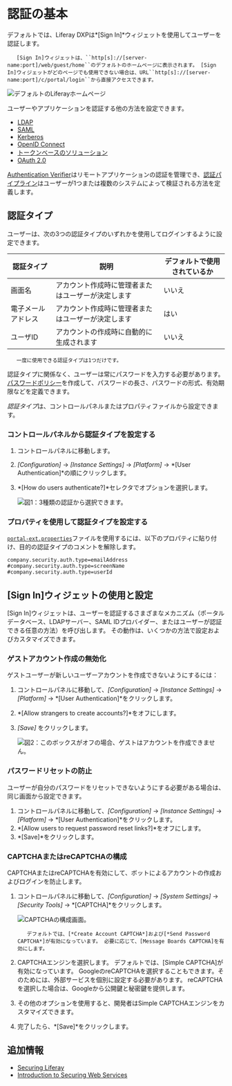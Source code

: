 # 認証の基本

デフォルトでは、Liferay DXPは*[Sign In]*ウィジェットを使用してユーザーを認証します。

``` note::
   [Sign In]ウィジェットは、``http[s]://[server-name:port]/web/guest/home``のデフォルトのホームページに表示されます。 [Sign In]ウィジェットがどのページでも使用できない場合は、URL``http[s]://[server-name:port]/c/portal/login``から直接アクセスできます。
```

![デフォルトのLiferayホームページ](./authentication-basics/images/01.png)

ユーザーやアプリケーションを認証する他の方法を設定できます。

  - [LDAP](../../users-and-permissions/devops/connecting-to-a-user-directory/connecting-to-an-ldap-directory.md)
  - [SAML](./configuring-sso/authenticating-with-saml/saml-authentication-process-overview.md.md)
  - [Kerberos](./configuring-sso/authenticating-with-kerberos.md)
  - [OpenID Connect](./configuring-sso/other-ssos/using-openid-connect.md)
  - [トークンベースのソリューション](./configuring-sso/token-based-authentication.md)
  - [OAuth 2.0](./configuring-sso/using-oauth2/introduction-to-using-oauth2.md)

[Authentication Verifier](./securing-web-services/using-authentication-verifiers.md)はリモートアプリケーションの認証を管理でき、[認証パイプライン](../../developing-applications/README.md)はユーザーが1つまたは複数のシステムによって検証される方法を定義します。

## 認証タイプ

ユーザーは、次の3つの認証タイプのいずれかを使用してログインするように設定できます。

| 認証タイプ     | 説明                        | デフォルトで使用されているか |
| --------- | ------------------------- | -------------- |
| 画面名       | アカウント作成時に管理者またはユーザーが決定します | いいえ            |
| 電子メールアドレス | アカウント作成時に管理者またはユーザーが決定します | はい             |
| ユーザID     | アカウントの作成時に自動的に生成されます      | いいえ            |

``` note::
   一度に使用できる認証タイプは1つだけです。
```

認証タイプに関係なく、ユーザーは常にパスワードを入力する必要があります。 [パスワードポリシー](../../users-and-permissions/devops/README.md)を作成して、パスワードの長さ、パスワードの形式、有効期限などを定義できます。

*認証タイプ*は、コントロールパネルまたはプロパティファイルから設定できます。

### コントロールパネルから認証タイプを設定する

1.  コントロールパネルに移動します。

2.  *[Configuration]* → *[Instance Settings]* → *[Platform]* → *[User Authentication]*の順にクリックします。

3.  *[How do users authenticate?]*セレクタでオプションを選択します。

    ![図1：3種類の認証から選択できます。](./authentication-basics/images/03.png)

### プロパティを使用して認証タイプを設定する

[`portal-ext.properties`](https://help.liferay.com/hc/en-us/articles/360028712292-Portal-Properties)ファイルを使用するには、以下のプロパティに貼り付け、目的の認証タイプのコメントを解除します。

``` properties
company.security.auth.type=emailAddress
#company.security.auth.type=screenName
#company.security.auth.type=userId
```

## [Sign In]ウィジェットの使用と設定

[Sign In]ウィジェットは、ユーザーを認証するさまざまなメカニズム（ポータルデータベース、LDAPサーバー、SAML IDプロバイダー、またはユーザーが認証できる任意の方法）を呼び出します。 その動作は、いくつかの方法で設定およびカスタマイズできます。

### ゲストアカウント作成の無効化

ゲストユーザーが新しいユーザーアカウントを作成できないようにするには：

1.  コントロールパネルに移動して、*[Configuration]* → *[Instance Settings]* → *[Platform]* → *[User Authentication]*をクリックします。

2.  *[Allow strangers to create accounts?]*をオフにします。

3.  *[Save]* をクリックします。

    ![図2：このボックスがオフの場合、ゲストはアカウントを作成できません。](./authentication-basics/images/04.png)

### パスワードリセットの防止

ユーザーが自分のパスワードをリセットできないようにする必要がある場合は、同じ画面から設定できます。

1.  コントロールパネルに移動して、*[Configuration]* → *[Instance Settings]* → *[Platform]* → *[User Authentication]*をクリックします。
2.  *[Allow users to request password reset links?]*をオフにします。
3.  *[Save]*をクリックします。

### CAPTCHAまたはreCAPTCHAの構成

CAPTCHAまたはreCAPTCHAを有効にして、ボットによるアカウントの作成およびログインを防止します。

1.  コントロールパネルに移動して、*[Configuration]* → *[System Settings]* → *[Security Tools]* → *[CAPTCHA]*をクリックします。

    ![CAPTCHAの構成画面。](./authentication-basics/images/02.png)

    ``` note::
       デフォルトでは、[*Create Account CAPTCHA*]および[*Send Password CAPTCHA*]が有効になっています。 必要に応じて、[Message Boards CAPTCHA]を有効にします。
    ```

2.  CAPTCHAエンジンを選択します。 デフォルトでは、[Simple CAPTCHA]が有効になっています。 GoogleのreCAPTCHAを選択することもできます。そのためには、外部サービスを個別に設定する必要があります。 reCAPTCHAを選択した場合は、Googleから公開鍵と秘密鍵を提供します。

3.  その他のオプションを使用すると、開発者はSimple CAPTCHAエンジンをカスタマイズできます。

4.  完了したら、*[Save]*をクリックします。

## 追加情報

  - [Securing Liferay](./introduction-to-securing-liferay.md)
  - [Introduction to Securing Web Services](./securing-web-services/introduction-to-securing-web-services.md)
